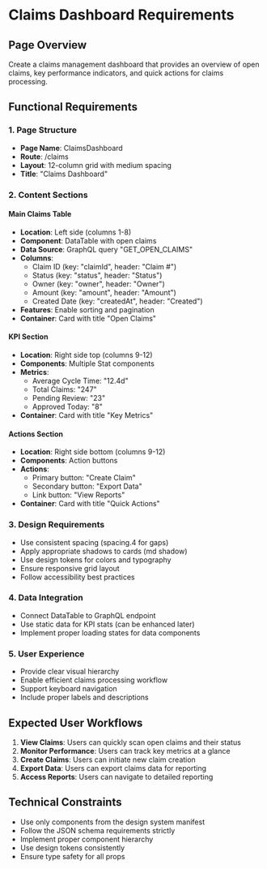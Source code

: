 
# Claims Dashboard Requirements

## Page Overview
Create a claims management dashboard that provides an overview of open claims, key performance indicators, and quick actions for claims processing.

## Functional Requirements

### 1. Page Structure
- **Page Name**: ClaimsDashboard
- **Route**: /claims
- **Layout**: 12-column grid with medium spacing
- **Title**: "Claims Dashboard"

### 2. Content Sections

#### Main Claims Table
- **Location**: Left side (columns 1-8)
- **Component**: DataTable with open claims
- **Data Source**: GraphQL query "GET_OPEN_CLAIMS"
- **Columns**:
  - Claim ID (key: "claimId", header: "Claim #")
  - Status (key: "status", header: "Status")
  - Owner (key: "owner", header: "Owner")
  - Amount (key: "amount", header: "Amount")
  - Created Date (key: "createdAt", header: "Created")
- **Features**: Enable sorting and pagination
- **Container**: Card with title "Open Claims"

#### KPI Section
- **Location**: Right side top (columns 9-12)
- **Components**: Multiple Stat components
- **Metrics**:
  - Average Cycle Time: "12.4d"
  - Total Claims: "247"
  - Pending Review: "23"
  - Approved Today: "8"
- **Container**: Card with title "Key Metrics"

#### Actions Section
- **Location**: Right side bottom (columns 9-12)
- **Components**: Action buttons
- **Actions**:
  - Primary button: "Create Claim"
  - Secondary button: "Export Data"
  - Link button: "View Reports"
- **Container**: Card with title "Quick Actions"

### 3. Design Requirements
- Use consistent spacing (spacing.4 for gaps)
- Apply appropriate shadows to cards (md shadow)
- Use design tokens for colors and typography
- Ensure responsive grid layout
- Follow accessibility best practices

### 4. Data Integration
- Connect DataTable to GraphQL endpoint
- Use static data for KPI stats (can be enhanced later)
- Implement proper loading states for data components

### 5. User Experience
- Provide clear visual hierarchy
- Enable efficient claims processing workflow
- Support keyboard navigation
- Include proper labels and descriptions

## Expected User Workflows
1. **View Claims**: Users can quickly scan open claims and their status
2. **Monitor Performance**: Users can track key metrics at a glance
3. **Create Claims**: Users can initiate new claim creation
4. **Export Data**: Users can export claims data for reporting
5. **Access Reports**: Users can navigate to detailed reporting

## Technical Constraints
- Use only components from the design system manifest
- Follow the JSON schema requirements strictly
- Implement proper component hierarchy
- Use design tokens consistently
- Ensure type safety for all props
